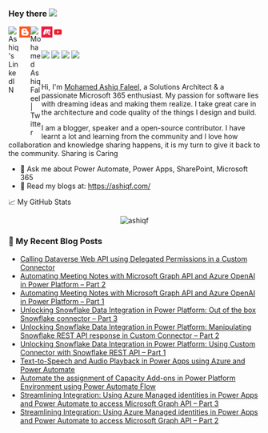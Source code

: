 ### Hey there <img src="https://media.giphy.com/media/hvRJCLFzcasrR4ia7z/giphy.gif" width="25px">
<a href="https://www.linkedin.com/in/ashiqf/">
  <img align="left" alt="Ashiq's LinkedIN" width="22px" src="https://raw.githubusercontent.com/peterthehan/peterthehan/master/assets/linkedin.svg" />
</a>
<a href="https://ashiqf.com">
  <img align="left" alt="Mohamed Ashiq Faleel | Blog" width="22px" src="https://github.com/edent/SuperTinyIcons/blob/master/images/svg/blogger.svg" />
</a>
<a href="https://twitter.com/AshiqfFaleel">
  <img align="left" alt="Mohamed Ashiq Faleel | Twitter" width="22px" src="https://raw.githubusercontent.com/peterthehan/peterthehan/master/assets/twitter.svg" />
</a>
<a href="https://www.meetup.com/cloudjourneyusergroup">
  <img align="left" alt="Cloud Journey User Group" width="22px" src="https://github.com/edent/SuperTinyIcons/blob/master/images/svg/meetup.svg" />
</a>
<a href="https://www.youtube.com/channel/UC8jaFS5wRoWiJovftvBXcQw">
  <img align="left" alt="Mohamed Ashiq Faleel Youtube Channel" width="22px" src="https://github.com/edent/SuperTinyIcons/blob/master/images/svg/youtube.svg" />
</a><br /><br />

![](https://img.shields.io/badge/Microsoft-MVP-blue)
![](https://img.shields.io/badge/Microsoft-MCT-red)
![](https://img.shields.io/badge/Microsoft%20365-Consultant-D03902)
![](https://img.shields.io/badge/Power%20Platform-Consultant-702670)


<br />

Hi, I'm [Mohamed Ashiq Faleel](https://ashiqf.com/), a Solutions Architect & a passionate Microsoft 365 enthusiast. My passion for software lies with dreaming ideas and making them realize. I take great care in the architecture and code quality of the things I design and build.

I am a blogger, speaker and a open-source contributor. I have learnt a lot and learning from the community and I love how collaboration and knowledge sharing happens, it is my turn to give it back to the community. Sharing is Caring
- 💬 Ask me about Power Automate, Power Apps, SharePoint, Microsoft 365
- 📰 Read my blogs at: https://ashiqf.com/

📈 My GitHub Stats

<p align="center"> <img src="https://github-readme-stats.vercel.app/api?username=ashiqf&show_icons=true&theme=gotham" alt="ashiqf" />
  
### 📙 My Recent Blog Posts
<!--START_SECTION:feed-->
* [Calling Dataverse Web API using Delegated Permissions in a Custom Connector](https:&#x2F;&#x2F;ashiqf.com&#x2F;2025&#x2F;03&#x2F;29&#x2F;calling-dataverse-web-api-using-delegated-permissions-in-a-custom-connector&#x2F;)
* [Automating Meeting Notes with Microsoft Graph API and Azure OpenAI in Power Platform – Part 2](https:&#x2F;&#x2F;ashiqf.com&#x2F;2025&#x2F;03&#x2F;09&#x2F;automating-meeting-notes-with-microsoft-graph-api-and-azure-openai-in-power-platform-part-2&#x2F;)
* [Automating Meeting Notes with Microsoft Graph API and Azure OpenAI in Power Platform – Part 1](https:&#x2F;&#x2F;ashiqf.com&#x2F;2025&#x2F;02&#x2F;28&#x2F;automating-meeting-notes-with-microsoft-graph-api-and-azure-openai-part-1&#x2F;)
* [Unlocking Snowflake Data Integration in Power Platform: Out of the box Snowflake connector – Part 3](https:&#x2F;&#x2F;ashiqf.com&#x2F;2024&#x2F;03&#x2F;31&#x2F;unlocking-snowflake-data-integration-in-power-platform-out-of-the-box-snowflake-connector-part-3&#x2F;)
* [Unlocking Snowflake Data Integration in Power Platform: Manipulating Snowflake REST API response in Custom Connector – Part 2](https:&#x2F;&#x2F;ashiqf.com&#x2F;2024&#x2F;03&#x2F;31&#x2F;unlocking-snowflake-data-integration-in-power-platform-manipulating-snowflake-rest-api-response-in-custom-connector-part-2&#x2F;)
* [Unlocking Snowflake Data Integration in Power Platform: Using Custom Connector with Snowflake REST API – Part 1](https:&#x2F;&#x2F;ashiqf.com&#x2F;2024&#x2F;03&#x2F;31&#x2F;unlocking-snowflake-data-integration-in-power-platform-using-custom-connector-with-snowflake-rest-api-part-1&#x2F;)
* [Text-to-Speech and Audio Playback in Power Apps using Azure and Power Automate](https:&#x2F;&#x2F;ashiqf.com&#x2F;2024&#x2F;02&#x2F;29&#x2F;text-to-speech-and-audio-playback-in-power-apps-using-azure-and-power-automate&#x2F;)
* [Automate the assignment of Capacity Add-ons in Power Platform Environment using Power Automate Flow](https:&#x2F;&#x2F;ashiqf.com&#x2F;2024&#x2F;01&#x2F;31&#x2F;automate-the-assignment-of-capacity-add-ons-in-power-platform-environment-using-power-automate-flow&#x2F;)
* [Streamlining Integration: Using Azure Managed identities in Power Apps and Power Automate to access Microsoft Graph API – Part 3](https:&#x2F;&#x2F;ashiqf.com&#x2F;2024&#x2F;01&#x2F;02&#x2F;streamlining-integration-using-azure-managed-identities-in-power-apps-and-power-automate-to-access-microsoft-graph-api-part-3&#x2F;)
* [Streamlining Integration: Using Azure Managed identities in Power Apps and Power Automate to access Microsoft Graph API – Part 2](https:&#x2F;&#x2F;ashiqf.com&#x2F;2024&#x2F;01&#x2F;01&#x2F;streamlining-integration-using-azure-managed-identities-in-power-apps-and-power-automate-to-access-microsoft-graph-api-part-2&#x2F;)
<!--END_SECTION:feed-->
